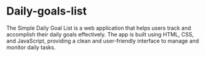 # Daily-goals-list
The Simple Daily Goal List is a web application that helps users track and accomplish their daily goals effectively. The app is built using HTML, CSS, and JavaScript, providing a clean and user-friendly interface to manage and monitor daily tasks.
